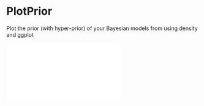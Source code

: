 # PlotPrior
Plot the prior (with hyper-prior) of your Bayesian models from using density and ggplot

<embed src="priordist.PDF"/>
